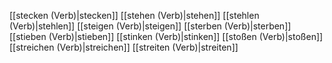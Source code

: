 [[stecken (Verb)|stecken]]
[[stehen (Verb)|stehen]]
[[stehlen (Verb)|stehlen]]
[[steigen (Verb)|steigen]]
[[sterben (Verb)|sterben]]
[[stieben (Verb)|stieben]]
[[stinken (Verb)|stinken]]
[[stoßen (Verb)|stoßen]]
[[streichen (Verb)|streichen]]
[[streiten (Verb)|streiten]]
